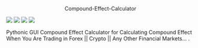 <p align="center"> 
Compound-Effect-Calculator
</p>

![](https://img.shields.io/badge/Language-Python-blueviolet)
![](https://img.shields.io/github/issues/E-Kiani/Compound-Effect-Calculator?style=plastic)
![](https://img.shields.io/github/forks/E-Kiani/Compound-Effect-Calculator?style=plastic)
![](https://img.shields.io/github/stars/E-Kiani/Compound-Effect-Calculator?color=gold&style=plastic)


Pythonic GUI Compound Effect Calculator for Calculating Compound Effect When You Are Trading in Forex || Crypto || Any Other Financial Markets... .
